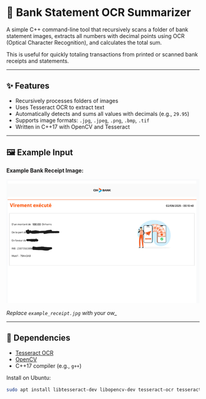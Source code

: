 # 🧾 Bank Statement OCR Summarizer

A simple C++ command-line tool that recursively scans a folder of bank statement images, extracts all numbers with decimal points using OCR (Optical Character Recognition), and calculates the total sum.

This is useful for quickly totaling transactions from printed or scanned bank receipts and statements.

---

## ✨ Features

- Recursively processes folders of images
- Uses Tesseract OCR to extract text
- Automatically detects and sums all values with decimals (e.g., `29.95`)
- Supports image formats: `.jpg`, `.jpeg`, `.png`, `.bmp`, `.tif`
- Written in C++17 with OpenCV and Tesseract

---


## 🖼️ Example Input

**Example Bank Receipt Image:**

![Example Bank Receipt](receipt.png)

*Replace `example_receipt.jpg` with your ow_*

---

## 🧰 Dependencies

- [Tesseract OCR](https://github.com/tesseract-ocr/tesseract)
- [OpenCV](https://opencv.org/)
- C++17 compiler (e.g., `g++`)

Install on Ubuntu:

```bash
sudo apt install libtesseract-dev libopencv-dev tesseract-ocr tesseract-ocr-eng
